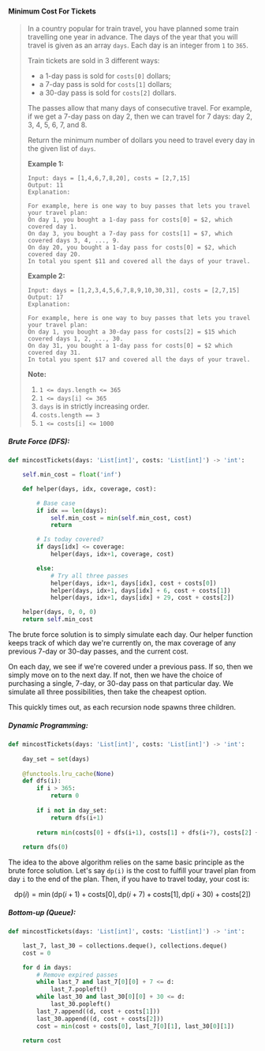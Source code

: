 #### Minimum Cost For Tickets

> In a country popular for train travel, you have planned some train travelling one year in advance.  The days of the year that you will travel is given as an array `days`.  Each day is an integer from `1` to `365`.
>
> Train tickets are sold in 3 different ways:
>
> * a 1-day pass is sold for `costs[0]` dollars;
> * a 7-day pass is sold for `costs[1]` dollars;
> * a 30-day pass is sold for `costs[2]` dollars.
>
> The passes allow that many days of consecutive travel.  For example, if we get a 7-day pass on day 2, then we can travel for 7 days: day 2, 3, 4, 5, 6, 7, and 8.
>
> Return the minimum number of dollars you need to travel every day in the given list of `days`.
>
> **Example 1:**
>
> ```
> Input: days = [1,4,6,7,8,20], costs = [2,7,15]
> Output: 11
> Explanation: 
>
> For example, here is one way to buy passes that lets you travel your travel plan:
> On day 1, you bought a 1-day pass for costs[0] = $2, which covered day 1.
> On day 3, you bought a 7-day pass for costs[1] = $7, which covered days 3, 4, ..., 9.
> On day 20, you bought a 1-day pass for costs[0] = $2, which covered day 20.
> In total you spent $11 and covered all the days of your travel.
> ```
>
> **Example 2:**
>
> ```
> Input: days = [1,2,3,4,5,6,7,8,9,10,30,31], costs = [2,7,15]
> Output: 17
> Explanation: 
>
> For example, here is one way to buy passes that lets you travel your travel plan:
> On day 1, you bought a 30-day pass for costs[2] = $15 which covered days 1, 2, ..., 30.
> On day 31, you bought a 1-day pass for costs[0] = $2 which covered day 31.
> In total you spent $17 and covered all the days of your travel.
> ```
>
> **Note:**
>
> 1. `1 <= days.length <= 365`
> 2. `1 <= days[i] <= 365`
> 3. `days` is in strictly increasing order.
> 4. `costs.length == 3`
> 5. `1 <= costs[i] <= 1000`

##### Brute Force \(DFS\):

```py
def mincostTickets(days: 'List[int]', costs: 'List[int]') -> 'int':

    self.min_cost = float('inf')

    def helper(days, idx, coverage, cost):

        # Base case
        if idx == len(days):
            self.min_cost = min(self.min_cost, cost)
            return

        # Is today covered?
        if days[idx] <= coverage:
            helper(days, idx+1, coverage, cost)

        else:
            # Try all three passes
            helper(days, idx+1, days[idx], cost + costs[0])
            helper(days, idx+1, days[idx] + 6, cost + costs[1])
            helper(days, idx+1, days[idx] + 29, cost + costs[2])

    helper(days, 0, 0, 0)
    return self.min_cost
```

The brute force solution is to simply simulate each day. Our helper function keeps track of which day we're currently on, the max coverage of any previous 7-day or 30-day passes, and the current cost. 

On each day, we see if we're covered under a previous pass. If so, then we simply move on to the next day. If not, then we have the choice of purchasing a single, 7-day, or 30-day pass on that particular day. We simulate all three possibilities, then take the cheapest option. 

This quickly times out, as each recursion node spawns three children.

##### Dynamic Programming:

```py
def mincostTickets(days: 'List[int]', costs: 'List[int]') -> 'int':
    
    day_set = set(days)
    
    @functools.lru_cache(None)
    def dfs(i):
        if i > 365:
            return 0
        
        if i not in day_set:
            return dfs(i+1)
    
        return min(costs[0] + dfs(i+1), costs[1] + dfs(i+7), costs[2] + dfs(i + 30))
    
    return dfs(0)
```

The idea to the above algorithm relies on the same basic principle as the brute force solution.  Let's say `dp(i)` is the cost to fulfill your travel plan from day `i` to the end of the plan. Then, if you have to travel today, your cost is:

$$\text{dp}(i) = \min(\text{dp}(i+1) + \text{costs}[0], \text{dp}(i+7) + \text{costs}[1], \text{dp}(i+30) + \text{costs}[2])$$

##### Bottom-up \(Queue\):

```py
def mincostTickets(days: 'List[int]', costs: 'List[int]') -> 'int':

    last_7, last_30 = collections.deque(), collections.deque()
    cost = 0

    for d in days:
        # Remove expired passes
        while last_7 and last_7[0][0] + 7 <= d:
            last_7.popleft()
        while last_30 and last_30[0][0] + 30 <= d:
            last_30.popleft()
        last_7.append((d, cost + costs[1]))
        last_30.append((d, cost + costs[2]))
        cost = min(cost + costs[0], last_7[0][1], last_30[0][1])

    return cost
```



